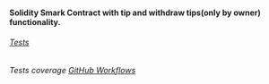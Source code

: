 #### Solidity Smark Contract with tip and withdraw tips(only by owner) functionality.

###### [Tests](https://github.com/ViktorRaboshchuk/BuyMeACoffe/blob/origin/test/tests.ts)

###### Tests coverage [GitHub Workflows](https://github.com/ViktorRaboshchuk/BuyMeACoffe/actions/runs/4314651923/jobs/7527960207)
